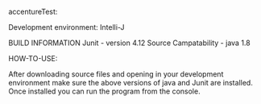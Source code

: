 accentureTest:

Development environment:
Intelli-J

BUILD INFORMATION
Junit - version 4.12
Source Campatability - java 1.8

HOW-TO-USE:

After downloading source files and opening in your development environment make sure the above versions of java and Junit are installed. Once installed you can run the program from the console. 